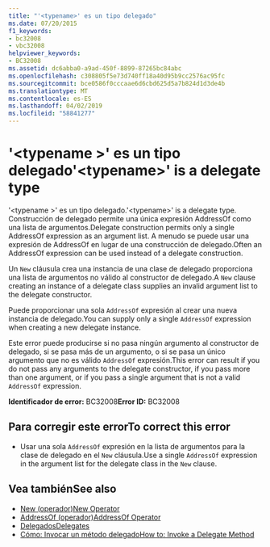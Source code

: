 ```yaml
---
title: "'<typename>' es un tipo delegado"
ms.date: 07/20/2015
f1_keywords:
- bc32008
- vbc32008
helpviewer_keywords:
- BC32008
ms.assetid: dc6abba0-a9ad-450f-8899-87265bc84abc
ms.openlocfilehash: c308805f5e73d740ff18a40d95b9cc2576ac95fc
ms.sourcegitcommit: bce0586f0cccaae6d6cbd625d5a7b824d1d3de4b
ms.translationtype: MT
ms.contentlocale: es-ES
ms.lasthandoff: 04/02/2019
ms.locfileid: "58841277"
---
```

# <a name="typename-is-a-delegate-type"></a><span data-ttu-id="057b2-102">'\<typename >' es un tipo delegado</span><span class="sxs-lookup"><span data-stu-id="057b2-102">'\<typename>' is a delegate type</span></span>
<span data-ttu-id="057b2-103">'\<typename >' es un tipo delegado.</span><span class="sxs-lookup"><span data-stu-id="057b2-103">'\<typename>' is a delegate type.</span></span> <span data-ttu-id="057b2-104">Construcción de delegado permite una única expresión AddressOf como una lista de argumentos.</span><span class="sxs-lookup"><span data-stu-id="057b2-104">Delegate construction permits only a single AddressOf expression as an argument list.</span></span> <span data-ttu-id="057b2-105">A menudo se puede usar una expresión de AddressOf en lugar de una construcción de delegado.</span><span class="sxs-lookup"><span data-stu-id="057b2-105">Often an AddressOf expression can be used instead of a delegate construction.</span></span>  
  
 <span data-ttu-id="057b2-106">Un `New` cláusula crea una instancia de una clase de delegado proporciona una lista de argumentos no válido al constructor de delegado.</span><span class="sxs-lookup"><span data-stu-id="057b2-106">A `New` clause creating an instance of a delegate class supplies an invalid argument list to the delegate constructor.</span></span>  
  
 <span data-ttu-id="057b2-107">Puede proporcionar una sola `AddressOf` expresión al crear una nueva instancia de delegado.</span><span class="sxs-lookup"><span data-stu-id="057b2-107">You can supply only a single `AddressOf` expression when creating a new delegate instance.</span></span>  
  
 <span data-ttu-id="057b2-108">Este error puede producirse si no pasa ningún argumento al constructor de delegado, si se pasa más de un argumento, o si se pasa un único argumento que no es válido `AddressOf` expresión.</span><span class="sxs-lookup"><span data-stu-id="057b2-108">This error can result if you do not pass any arguments to the delegate constructor, if you pass more than one argument, or if you pass a single argument that is not a valid `AddressOf` expression.</span></span>  
  
 <span data-ttu-id="057b2-109">**Identificador de error:** BC32008</span><span class="sxs-lookup"><span data-stu-id="057b2-109">**Error ID:** BC32008</span></span>  
  
## <a name="to-correct-this-error"></a><span data-ttu-id="057b2-110">Para corregir este error</span><span class="sxs-lookup"><span data-stu-id="057b2-110">To correct this error</span></span>  
  
-   <span data-ttu-id="057b2-111">Usar una sola `AddressOf` expresión en la lista de argumentos para la clase de delegado en el `New` cláusula.</span><span class="sxs-lookup"><span data-stu-id="057b2-111">Use a single `AddressOf` expression in the argument list for the delegate class in the `New` clause.</span></span>  
  
## <a name="see-also"></a><span data-ttu-id="057b2-112">Vea también</span><span class="sxs-lookup"><span data-stu-id="057b2-112">See also</span></span>

- [<span data-ttu-id="057b2-113">New (operador)</span><span class="sxs-lookup"><span data-stu-id="057b2-113">New Operator</span></span>](../../../visual-basic/language-reference/operators/new-operator.md)
- [<span data-ttu-id="057b2-114">AddressOf (operador)</span><span class="sxs-lookup"><span data-stu-id="057b2-114">AddressOf Operator</span></span>](../../../visual-basic/language-reference/operators/addressof-operator.md)
- [<span data-ttu-id="057b2-115">Delegados</span><span class="sxs-lookup"><span data-stu-id="057b2-115">Delegates</span></span>](../../../visual-basic/programming-guide/language-features/delegates/index.md)
- [<span data-ttu-id="057b2-116">Cómo: Invocar un método delegado</span><span class="sxs-lookup"><span data-stu-id="057b2-116">How to: Invoke a Delegate Method</span></span>](../../../visual-basic/programming-guide/language-features/delegates/how-to-invoke-a-delegate-method.md)
